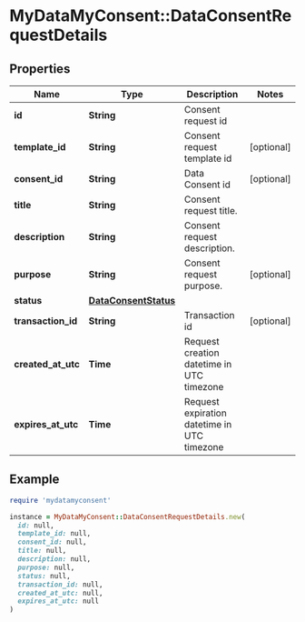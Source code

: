 # MyDataMyConsent::DataConsentRequestDetails

## Properties

| Name | Type | Description | Notes |
| ---- | ---- | ----------- | ----- |
| **id** | **String** | Consent request id |  |
| **template_id** | **String** | Consent request template id | [optional] |
| **consent_id** | **String** | Data Consent id | [optional] |
| **title** | **String** | Consent request title. |  |
| **description** | **String** | Consent request description. |  |
| **purpose** | **String** | Consent request purpose. | [optional] |
| **status** | [**DataConsentStatus**](DataConsentStatus.md) |  |  |
| **transaction_id** | **String** | Transaction id | [optional] |
| **created_at_utc** | **Time** | Request creation datetime in UTC timezone |  |
| **expires_at_utc** | **Time** | Request expiration datetime in UTC timezone |  |

## Example

```ruby
require 'mydatamyconsent'

instance = MyDataMyConsent::DataConsentRequestDetails.new(
  id: null,
  template_id: null,
  consent_id: null,
  title: null,
  description: null,
  purpose: null,
  status: null,
  transaction_id: null,
  created_at_utc: null,
  expires_at_utc: null
)
```


